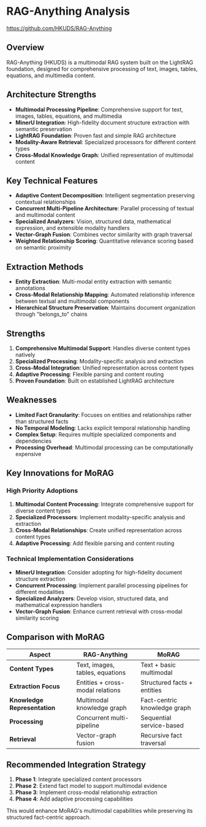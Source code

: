 # RAG-Anything Analysis
https://github.com/HKUDS/RAG-Anything

## Overview

RAG-Anything (HKUDS) is a multimodal RAG system built on the LightRAG foundation, designed for comprehensive processing of text, images, tables, equations, and multimedia content.

## Architecture Strengths

- **Multimodal Processing Pipeline**: Comprehensive support for text, images, tables, equations, and multimedia
- **MinerU Integration**: High-fidelity document structure extraction with semantic preservation
- **LightRAG Foundation**: Proven fast and simple RAG architecture
- **Modality-Aware Retrieval**: Specialized processors for different content types
- **Cross-Modal Knowledge Graph**: Unified representation of multimodal content

## Key Technical Features

- **Adaptive Content Decomposition**: Intelligent segmentation preserving contextual relationships
- **Concurrent Multi-Pipeline Architecture**: Parallel processing of textual and multimodal content
- **Specialized Analyzers**: Vision, structured data, mathematical expression, and extensible modality handlers
- **Vector-Graph Fusion**: Combines vector similarity with graph traversal
- **Weighted Relationship Scoring**: Quantitative relevance scoring based on semantic proximity

## Extraction Methods

- **Entity Extraction**: Multi-modal entity extraction with semantic annotations
- **Cross-Modal Relationship Mapping**: Automated relationship inference between textual and multimodal components
- **Hierarchical Structure Preservation**: Maintains document organization through "belongs_to" chains

## Strengths

1. **Comprehensive Multimodal Support**: Handles diverse content types natively
2. **Specialized Processing**: Modality-specific analysis and extraction
3. **Cross-Modal Integration**: Unified representation across content types
4. **Adaptive Processing**: Flexible parsing and content routing
5. **Proven Foundation**: Built on established LightRAG architecture

## Weaknesses

- **Limited Fact Granularity**: Focuses on entities and relationships rather than structured facts
- **No Temporal Modeling**: Lacks explicit temporal relationship handling
- **Complex Setup**: Requires multiple specialized components and dependencies
- **Processing Overhead**: Multimodal processing can be computationally expensive

## Key Innovations for MoRAG

### High Priority Adoptions

1. **Multimodal Content Processing**: Integrate comprehensive support for diverse content types
2. **Specialized Processors**: Implement modality-specific analysis and extraction
3. **Cross-Modal Relationships**: Create unified representation across content types
4. **Adaptive Processing**: Add flexible parsing and content routing

### Technical Implementation Considerations

- **MinerU Integration**: Consider adopting for high-fidelity document structure extraction
- **Concurrent Processing**: Implement parallel processing pipelines for different modalities
- **Specialized Analyzers**: Develop vision, structured data, and mathematical expression handlers
- **Vector-Graph Fusion**: Enhance current retrieval with cross-modal similarity scoring

## Comparison with MoRAG

| Aspect | RAG-Anything | MoRAG |
|--------|--------------|-------|
| **Content Types** | Text, images, tables, equations | Text + basic multimodal |
| **Extraction Focus** | Entities + cross-modal relations | Structured facts + entities |
| **Knowledge Representation** | Multimodal knowledge graph | Fact-centric knowledge graph |
| **Processing** | Concurrent multi-pipeline | Sequential service-based |
| **Retrieval** | Vector-graph fusion | Recursive fact traversal |

## Recommended Integration Strategy

1. **Phase 1**: Integrate specialized content processors
2. **Phase 2**: Extend fact model to support multimodal evidence
3. **Phase 3**: Implement cross-modal relationship extraction
4. **Phase 4**: Add adaptive processing capabilities

This would enhance MoRAG's multimodal capabilities while preserving its structured fact-centric approach.
